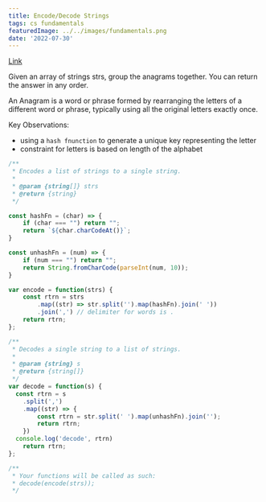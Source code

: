 ```yaml
---
title: Encode/Decode Strings
tags: cs fundamentals
featuredImage: ../../images/fundamentals.png
date: '2022-07-30'
---
```

[Link](https://leetcode.com/problems/group-anagrams/)

Given an array of strings strs, group the anagrams together. You can return the answer in any order.

An Anagram is a word or phrase formed by rearranging the letters of a different word or phrase, typically using all the original letters exactly once.

Key Observations:
- using a `hash fnunction` to generate a unique key representing the letter
- constraint for letters is based on length of the alphabet

```javascript
/**
 * Encodes a list of strings to a single string.
 *
 * @param {string[]} strs
 * @return {string}
 */

const hashFn = (char) => {
    if (char === "") return "";
    return `${char.charCodeAt()}`;
}

const unhashFn = (num) => {
    if (num === "") return "";
    return String.fromCharCode(parseInt(num, 10));
}

var encode = function(strs) {
    const rtrn = strs
        .map((str) => str.split('').map(hashFn).join(' '))
        .join(',') // delimiter for words is .
    return rtrn;
};

/**
 * Decodes a single string to a list of strings.
 *
 * @param {string} s
 * @return {string[]}
 */
var decode = function(s) {
  const rtrn = s
    .split(',')
    .map((str) => {
        const rtrn = str.split(' ').map(unhashFn).join('');
        return rtrn;
    })
  console.log('decode', rtrn)
    return rtrn;
};

/**
 * Your functions will be called as such:
 * decode(encode(strs));
 */
```